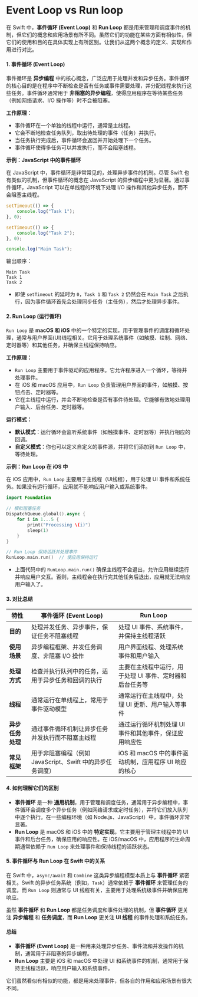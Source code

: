 # Event Loop vs Run loop

在 Swift 中，**事件循环 (Event Loop)** 和 **Run Loop** 都是用来管理和调度事件的机制，但它们的概念和应用场景有所不同。虽然它们的功能在某些方面有相似性，但它们的使用和目的在具体实现上有所区别。让我们从这两个概念的定义、实现和作用进行对比。

#### 1. **事件循环 (Event Loop)**

事件循环是 **异步编程** 中的核心概念，广泛应用于处理并发和异步任务。事件循环的核心目的是在程序中不断检查是否有任务或事件需要处理，并分配线程来执行这些任务。事件循环通常用于 **非阻塞的异步编程**，使得应用程序在等待某些任务（例如网络请求、I/O 操作等）时不会被阻塞。

**工作原理：**

* 事件循环在一个单独的线程中运行，通常是主线程。
* 它会不断地检查任务队列，取出待处理的事件（任务）并执行。
* 当任务执行完成后，事件循环会返回并开始处理下一个任务。
* 事件循环使得多任务可以并发执行，而不会阻塞线程。

**示例：JavaScript 中的事件循环**

在 JavaScript 中，事件循环是非常常见的，处理异步事件的机制。尽管 Swift 也有类似的机制，但事件循环的概念在 JavaScript 的异步编程中更为显著。通过事件循环，JavaScript 可以在单线程的环境下处理 I/O 操作和其他异步任务，而不会阻塞主线程。

```javascript
setTimeout(() => {
    console.log("Task 1");
}, 0);

setTimeout(() => {
    console.log("Task 2");
}, 0);

console.log("Main Task");
```

输出顺序：

```
Main Task
Task 1
Task 2
```

* 即使 `setTimeout` 的延时为 `0`，`Task 1` 和 `Task 2` 仍然会在 `Main Task` 之后执行，因为事件循环首先会处理同步任务（主任务），然后才处理异步事件。

#### 2. **Run Loop (运行循环)**

`Run Loop` 是 **macOS 和 iOS** 中的一个特定的实现，用于管理事件的调度和循环处理，通常与用户界面(UI)线程相关。它用于处理系统事件（如触摸、绘制、网络、定时器等）和其他任务，并确保主线程保持响应。

**工作原理：**

* `Run Loop` 主要用于事件驱动的应用程序。它允许程序进入一个循环，等待并处理事件。
* 在 iOS 和 macOS 应用中，`Run Loop` 负责管理用户界面的事件，如触摸、按钮点击、定时器等。
* 它在主线程中运行，并会不断地检查是否有事件待处理。它能够有效地处理用户输入、后台任务、定时器等。

**运行模式：**

* **默认模式**：运行循环会监听系统事件（如触摸事件、定时器等）并执行相应的回调。
* **自定义模式**：你也可以定义自定义的事件源，并将它们添加到 `Run Loop` 中，等待处理。

**示例：Run Loop 在 iOS 中**

在 iOS 应用中，`Run Loop` 主要用于主线程（UI线程），用于处理 UI 事件和系统任务。如果没有运行循环，应用就不能响应用户输入或系统事件。

```swift
import Foundation

// 模拟阻塞任务
DispatchQueue.global().async {
    for i in 1...5 {
        print("Processing \(i)")
        sleep(1)
    }
}

// Run Loop 保持活跃并处理事件
RunLoop.main.run()  // 使应用保持运行
```

* 上面代码中的 `RunLoop.main.run()` 确保主线程不会退出，允许应用继续运行并响应用户交互。否则，主线程会在执行完其他任务后退出，应用就无法响应用户输入了。

#### 3. **对比总结**

| 特性         | 事件循环 (Event Loop)                     | Run Loop                           |
| ---------- | ------------------------------------- | ---------------------------------- |
| **目的**     | 处理并发任务、异步事件，保证任务不阻塞线程                 | 处理 UI 事件、系统事件，并保持主线程活跃             |
| **使用场景**   | 异步编程框架、并发任务调度、非阻塞 I/O 操作              | 用户界面线程、处理系统事件和用户输入                 |
| **处理方式**   | 检查并执行队列中的任务，适用于异步任务和回调的执行             | 主要在主线程中运行，用于处理 UI 事件、定时器和后台任务等     |
| **线程**     | 通常运行在单线程上，常用于事件驱动模型                   | 通常运行在主线程中，处理 UI 更新、用户输入等事件         |
| **异步任务处理** | 通过事件循环机制让异步任务并发执行而不阻塞主线程              | 通过运行循环机制处理 UI 事件和其他事件，保证应用响应性      |
| **常见框架**   | 用于非阻塞编程（例如 JavaScript、Swift 中的异步任务调度） | iOS 和 macOS 中的事件驱动机制，应用程序 UI 响应的核心 |

#### 4. **如何理解它们的区别**

* **事件循环** 是一种 **通用机制**，用于管理和调度任务，通常用于异步编程中，事件循环会调度多个异步任务（例如网络请求或定时任务），并将它们放入队列中逐个执行。在一些编程环境（如 Node.js、JavaScript）中，事件循环非常显著。
* **Run Loop** 是 macOS 和 iOS 中的 **特定实现**，它主要用于管理主线程中的 UI 事件和后台任务，确保应用的响应性。在 iOS/macOS 中，应用程序的生命周期通常依赖于 `Run Loop` 来处理事件和保持线程的活跃状态。

#### 5. **事件循环与 Run Loop 在 Swift 中的关系**

在 Swift 中，`async/await` 和 `Combine` 这类异步编程模型本质上与 **事件循环** 紧密相关。Swift 的异步任务系统（例如，`Task`）通常依赖于 **事件循环** 来管理任务的调度。而 `Run Loop` 则通常与 UI 线程有关，主要用于处理系统级事件并确保应用响应。

虽然 **事件循环** 和 **Run Loop** 都是任务调度和事件处理的机制，但 **事件循环** 更关注 **异步编程** 和 **任务调度**，而 **Run Loop** 更关注 **UI 线程** 的事件处理和系统任务。

#### 总结

* **事件循环 (Event Loop)** 是一种用来处理异步任务、事件流和并发操作的机制，通常用于非阻塞的异步编程。
* **Run Loop** 主要是 iOS 和 macOS 中处理 UI 和系统事件的机制，通常用于保持主线程活跃，响应用户输入和系统事件。

它们虽然看似有相似的功能，都是用来处理事件，但各自的作用和应用场景有很大不同。
